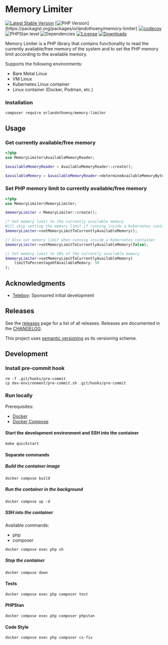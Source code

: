 # Memory Limiter

[![Latest Stable Version](https://img.shields.io/packagist/v/orlandothoeny/memory-limiter)](https://packagist.org/packages/orlandothoeny/memory-limiter)
[![PHP Version](https://img.shields.io/badge/php-%3E=8.2-rgb(120,%20124,%20181)?logo=php)](https://packagist.org/packages/orlandothoeny/memory-limiter)
[![codecov](https://codecov.io/github/orlandothoeny/memory-limiter/graph/badge.svg?token=GRIYCXT6SP)](https://codecov.io/github/orlandothoeny/memory-limiter)
![PHPStan level](https://img.shields.io/badge/phpstan_level-9-rgb(37,99,235))
![Dependencies](https://img.shields.io/badge/dependency_count-0-885630?logo=composer)
[![License](https://img.shields.io/github/license/orlandothoeny/memory-limiter
)](https://packagist.org/packages/orlandothoeny/memory-limiter)
[![Downloads](https://img.shields.io/packagist/dt/orlandothoeny/memory-limiter)](https://packagist.org/packages/orlandothoeny/memory-limiter)

Memory Limiter is a PHP library that contains functionality to read the currently available/free memory of the system and to set the PHP memory limit according to the available memory.

Supports the following environments:
- Bare Metal Linux
- VM Linux
- Kubernetes Linux container
- Linux container (Docker, Podman, etc.)

### Installation

```shell
composer require orlandothoeny/memory-limiter
```

## Usage

### Get currently available/free memory
```php
<?php
use MemoryLimiter\AvailableMemoryReader;

$availableMemoryReader = AvailableMemoryReader::create();

$availableMemory = $availableMemoryReader->determineAvailableMemoryBytes();
```

### Set PHP memory limit to currently available/free memory
```php
<?php
use MemoryLimiter\MemoryLimiter;

$memoryLimiter = MemoryLimiter::create();

/* Set memory limit to the currently available memory
Will skip setting the memory limit if running inside a Kubernetes container */
$memoryLimiter->setMemoryLimitToCurrentlyAvailableMemory();

// Also set memory limit when running inside a Kubernetes container
$memoryLimiter->setMemoryLimitToCurrentlyAvailableMemory(false);

// Set memory limit to 50% of the currently available memory
$memoryLimiter->setMemoryLimitToCurrentlyAvailableMemory(
    limitToPercentageOfAvailableMemory: 50
);
````

## Acknowledgments

* [Teleboy](https://github.com/teleboy): Sponsored initial development

## Releases

See the [releases](https://github.com/orlandothoeny/memory-limiter/releases) page for a list of all releases.
Releases are documented in the [CHANGELOG](https://github.com/orlandothoeny/memory-limiter/blob/master/CHANGELOG.md).

This project uses [semantic versioning](https://semver.org/) as its versioning scheme.

## Development

### Install pre-commit hook
```shell
rm -f .git/hooks/pre-commit
cp dev-environment/pre-commit.sh .git/hooks/pre-commit
```

### Run locally

Prerequisites:
- [Docker](https://docs.docker.com/get-docker/)
- [Docker Compose](https://docs.docker.com/compose/)

#### Start the development environment and SSH into the container
```shell
make quickstart
```

#### Separate commands

##### Build the container image
```shell
docker compose build
```

##### Run the container in the background
```shell
docker compose up -d
```

##### SSH into the container
Available commands:
- php
- composer

```shell
docker compose exec php sh
```

##### Stop the container
```shell
docker compose down
```

#### Tests
```shell
docker compose exec php composer test
```

#### PHPStan
```shell
docker compose exec php composer phpstan
```

#### Code Style
```shell
docker compose exec php composer cs-fix
```
